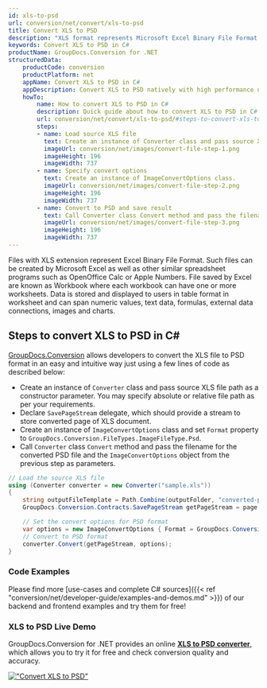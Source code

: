 ```yaml
---
id: xls-to-psd
url: conversion/net/convert/xls-to-psd
title: Convert XLS to PSD
description: "XLS format represents Microsoft Excel Binary File Format with .xls extension. Learn how to convert XLS to PSD file programmatically in C# language using GroupDocs.Conversion for .NET library."
keywords: Convert XLS to PSD in C#
productName: GroupDocs.Conversion for .NET
structuredData:
    productCode: conversion
    productPlatform: net
    appName: Convert XLS to PSD in C#
    appDescription: Convert XLS to PSD natively with high performance using C# language and server side GroupDocs.Conversion for .NET APIs, without the use of any software like Microsoft or Open Office.
    howTo:
        name: How to convert XLS to PSD in C# 
        description: Quick guide about how to convert XLS to PSD in C# with high performance and accuracy.
        url: conversion/net/convert/xls-to-psd/#steps-to-convert-xls-to-psd-in-c
        steps:
        - name: Load source XLS file 
          text: Create an instance of Converter class and pass source XLS file path as a constructor parameter. You may specify absolute or relative file path as per your requirements. 
          imageUrl: conversion/net/images/convert-file-step-1.png
          imageHeight: 196
          imageWidth: 737
        - name: Specify convert options 
          text: Create an instance of ImageConvertOptions class.
          imageUrl: conversion/net/images/convert-file-step-2.png
          imageHeight: 196
          imageWidth: 737
        - name: Convert to PSD and save result 
          text: Call Converter class Convert method and pass the filename for the converted HTML file and the ImageConvertOptions object from the previous step as parameters.
          imageUrl: conversion/net/images/convert-file-step-3.png
          imageHeight: 196
          imageWidth: 737
---
```


Files with XLS extension represent Excel Binary File Format. Such files can be created by Microsoft Excel as well as other similar spreadsheet programs such as OpenOffice Calc or Apple Numbers. File saved by Excel are known as Workbook where each workbook can have one or more worksheets. Data is stored and displayed to users in table format in worksheet and can span numeric values, text data, formulas, external data connections, images and charts.

## Steps to convert XLS to PSD in C#

[GroupDocs.Conversion](https://products.groupdocs.com/conversion/net) allows developers to convert the XLS file to PSD format in an easy and intuitive way just using a few lines of code as described below:

* Create an instance of `Converter` class and pass source XLS file path as a constructor parameter. You may specify absolute or relative file path as per your requirements. 
* Declare `SavePageStream` delegate, which should provide a stream to store converted page of XLS document.
* Create an instance of `ImageConvertOptions` class and set `Format` property to `GroupDocs.Conversion.FileTypes.ImageFileType.Psd`.
* Call `Converter` class `Convert` method and pass the filename for the converted PSD file and the `ImageConvertOptions` object from the previous step as parameters.

```csharp
// Load the source XLS file
using (Converter converter = new Converter("sample.xls"))
{
    string outputFileTemplate = Path.Combine(outputFolder, "converted-page-{0}.psd");
    GroupDocs.Conversion.Contracts.SavePageStream getPageStream = page => new FileStream(string.Format(outputFileTemplate, page), FileMode.Create);

    // Set the convert options for PSD format
    var options = new ImageConvertOptions { Format = GroupDocs.Conversion.FileTypes.ImageFileType.Psd };   
    // Convert to PSD format
    converter.Convert(getPageStream, options);
}
```

### Code Examples

Please find more [use-cases and complete C# sources]({{< ref "conversion/net/developer-guide/examples-and-demos.md" >}}) of our backend and frontend examples and try them for free!

### XLS to PSD Live Demo

GroupDocs.Conversion for .NET provides an online [**XLS to PSD converter**](https://products.groupdocs.app/conversion/xls-to-psd), which allows you to try it for free and check conversion quality and accuracy.

[!["Convert XLS to PSD"](conversion/net/images/convert-to-psd/convert-xls-to-psd.png)](https://products.groupdocs.app/conversion/xls-to-psd)
